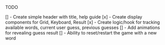 TODO

[] - Create simple header with title, help guide
[x] - Create display components for Grid, Keyboard, Result
[x] - Create logic/hook for tracking available words, current user guess, previous guesses
[] - Add animations for revealing guess result
[] - Ability to reset/restart the game with a new word
